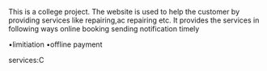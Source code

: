 This is a college project.
The website is used to help the customer by providing services like repairing,ac repairing etc.
It provides the services in following ways
  online booking
  sending notification timely
  
  •limitiation 
  •offline payment
  
  services:C
  
